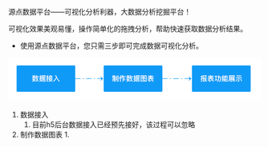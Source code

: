 源点数据平台——可视化分析利器，大数据分析挖掘平台！

可视化效果美观易懂，操作简单化的拖拽分析，帮助快速获取数据分析结果。

* 使用源点数据平台，您只需三步即可完成数据可视化分析。

![](/assets/基本使用流程.png)

1. 数据接入
   1. 目前h5后台数据接入已经预先接好，该过程可以忽略
2. 制作数据图表
   1. 



